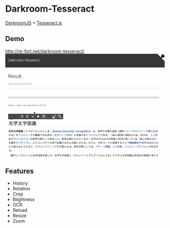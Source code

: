Darkroom-Tesseract
======================

[DarkroomJS](https://github.com/MattKetmo/darkroomjs) + [Tesseract.js](https://github.com/naptha/tesseract.js)

## Demo
http://re-fort.net/darkroom-tesseract/
![screenshot](https://raw.githubusercontent.com/re-fort/darkroom-tesseract/gh-pages/image/demo.gif)

## Features
- History
- Rotation
- Crop
- Blightness
- OCR
- Reload
- Resize
- Zoom